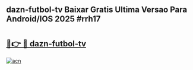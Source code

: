 ## dazn-futbol-tv Baixar Gratis Ultima Versao Para Android/IOS 2025 #rrh17

# <h2><a href="https://ainizakaria.my?title=dazn-futbol-tv&ref=20M">🔗👉 🔴 dazn-futbol-tv</a></h2>

[![acn](https://github.com/user-attachments/assets/0f9c940e-d8b0-45ae-aac7-cd30a18b3e1c)](https://ainizakaria.my?title=dazn-futbol-tv&ref=20M)

